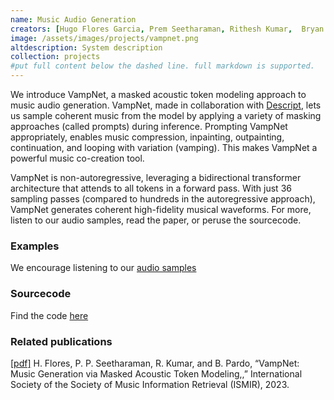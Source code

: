 ```yaml
---
name: Music Audio Generation
creators: [Hugo Flores Garcia, Prem Seetharaman, Rithesh Kumar,  Bryan Pardo]
image: /assets/images/projects/vampnet.png
altdescription: System description
collection: projects
#put full content below the dashed line. full markdown is supported.
---
```

We introduce VampNet, a masked acoustic token modeling approach to music audio generation. VampNet, made in collaboration with [Descript](https://www.descript.com/), lets us sample coherent music from the model by applying a variety of masking approaches (called prompts) during inference.  Prompting VampNet appropriately, enables music compression, inpainting, outpainting, continuation, and looping with variation (vamping). This makes VampNet a powerful music co-creation tool. 

VampNet is non-autoregressive, leveraging a bidirectional transformer architecture that attends to all tokens in a forward pass. With just 36 sampling passes (compared to hundreds in the autoregressive approach), VampNet  generates coherent high-fidelity musical waveforms. For more, listen to our audio samples, read the paper, or peruse the sourcecode.

### Examples
We encourage listening to our [audio samples](https://tinyurl.com/bdfj7rdx)
### Sourcecode
Find the code [here](https://github.com/hugofloresgarcia/vampnet)

### Related publications

[[pdf]](/assets/papers/ismir2023-flores-seetharaman-pardo.pdf) H. Flores, P.  P. Seetharaman, R. Kumar, and B. Pardo, “VampNet: Music Generation via Masked Acoustic Token Modeling,,” International Society of the Society of Music Information Retrieval (ISMIR), 2023.


